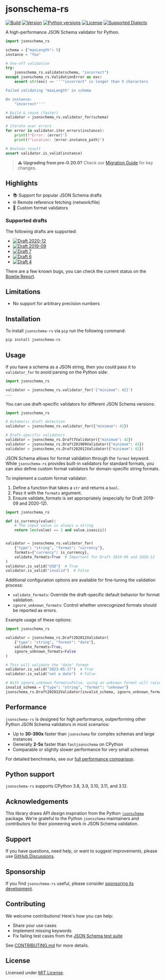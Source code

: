 # jsonschema-rs

[![Build](https://img.shields.io/github/actions/workflow/status/Stranger6667/jsonschema-rs/ci.yml?branch=master&style=flat-square)](https://github.com/Stranger6667/jsonschema-rs/actions)
[![Version](https://img.shields.io/pypi/v/jsonschema-rs.svg?style=flat-square)](https://pypi.org/project/jsonschema-rs/)
[![Python versions](https://img.shields.io/pypi/pyversions/jsonschema-rs.svg?style=flat-square)](https://pypi.org/project/jsonschema-rs/)
[![License](https://img.shields.io/pypi/l/jsonschema-rs.svg?style=flat-square)](https://opensource.org/licenses/MIT)
[<img alt="Supported Dialects" src="https://img.shields.io/endpoint?url=https%3A%2F%2Fbowtie.report%2Fbadges%2Frust-jsonschema%2Fsupported_versions.json&style=flat-square">](https://bowtie.report/#/implementations/rust-jsonschema)

A high-performance JSON Schema validator for Python.

```python
import jsonschema_rs

schema = {"maxLength": 5}
instance = "foo"

# One-off validation
try:
    jsonschema_rs.validate(schema, "incorrect")
except jsonschema_rs.ValidationError as exc:
    assert str(exc) == '''"incorrect" is longer than 5 characters

Failed validating "maxLength" in schema

On instance:
    "incorrect"'''

# Build & reuse (faster)
validator = jsonschema_rs.validator_for(schema)

# Iterate over errors
for error in validator.iter_errors(instance):
    print(f"Error: {error}")
    print(f"Location: {error.instance_path}")

# Boolean result
assert validator.is_valid(instance)
```

> ⚠️ **Upgrading from pre-0.20.0?** Check our [Migration Guide](https://github.com/Stranger6667/jsonschema-rs/blob/master/crates/jsonschema-py/MIGRATION.md) for key changes.

## Highlights

- 📚 Support for popular JSON Schema drafts
- 🌐 Remote reference fetching (network/file)
- 🔧 Custom format validators

### Supported drafts

The following drafts are supported:

- [![Draft 2020-12](https://img.shields.io/endpoint?url=https%3A%2F%2Fbowtie.report%2Fbadges%2Frust-jsonschema%2Fcompliance%2Fdraft2020-12.json)](https://bowtie.report/#/implementations/rust-jsonschema)
- [![Draft 2019-09](https://img.shields.io/endpoint?url=https%3A%2F%2Fbowtie.report%2Fbadges%2Frust-jsonschema%2Fcompliance%2Fdraft2019-09.json)](https://bowtie.report/#/implementations/rust-jsonschema)
- [![Draft 7](https://img.shields.io/endpoint?url=https%3A%2F%2Fbowtie.report%2Fbadges%2Frust-jsonschema%2Fcompliance%2Fdraft7.json)](https://bowtie.report/#/implementations/rust-jsonschema)
- [![Draft 6](https://img.shields.io/endpoint?url=https%3A%2F%2Fbowtie.report%2Fbadges%2Frust-jsonschema%2Fcompliance%2Fdraft6.json)](https://bowtie.report/#/implementations/rust-jsonschema)
- [![Draft 4](https://img.shields.io/endpoint?url=https%3A%2F%2Fbowtie.report%2Fbadges%2Frust-jsonschema%2Fcompliance%2Fdraft4.json)](https://bowtie.report/#/implementations/rust-jsonschema)

There are a few known bugs, you can check the current status on the [Bowtie Report](https://bowtie.report/#/implementations/rust-jsonschema).

## Limitations

- No support for arbitrary precision numbers

## Installation

To install `jsonschema-rs` via `pip` run the following command:

```bash
pip install jsonschema-rs
```

## Usage

If you have a schema as a JSON string, then you could pass it to `validator_for`
to avoid parsing on the Python side:

```python
import jsonschema_rs

validator = jsonschema_rs.validator_for('{"minimum": 42}')
...
```

You can use draft-specific validators for different JSON Schema versions:

```python
import jsonschema_rs

# Automatic draft detection
validator = jsonschema_rs.validator_for({"minimum": 42})

# Draft-specific validators
validator = jsonschema_rs.Draft7Validator({"minimum": 42})
validator = jsonschema_rs.Draft201909Validator({"minimum": 42})
validator = jsonschema_rs.Draft202012Validator({"minimum": 42})
```

JSON Schema allows for format validation through the `format` keyword. While `jsonschema-rs`
provides built-in validators for standard formats, you can also define custom format validators
for domain-specific string formats.

To implement a custom format validator:

1. Define a function that takes a `str` and returns a `bool`.
2. Pass it with the `formats` argument.
3. Ensure validate_formats is set appropriately (especially for Draft 2019-09 and 2020-12).

```python
import jsonschema_rs

def is_currency(value):
    # The input value is always a string
    return len(value) == 3 and value.isascii()


validator = jsonschema_rs.validator_for(
    {"type": "string", "format": "currency"}, 
    formats={"currency": is_currency},
    validate_formats=True  # Important for Draft 2019-09 and 2020-12
)
validator.is_valid("USD")  # True
validator.is_valid("invalid")  # False
```

Additional configuration options are available for fine-tuning the validation process:

- `validate_formats`: Override the draft-specific default behavior for format validation.
- `ignore_unknown_formats`: Control whether unrecognized formats should be reported as errors.

Example usage of these options:

```python
import jsonschema_rs

validator = jsonschema_rs.Draft202012Validator(
    {"type": "string", "format": "date"},
    validate_formats=True,
    ignore_unknown_formats=False
)

# This will validate the "date" format
validator.is_valid("2023-05-17")  # True
validator.is_valid("not a date")  # False

# With ignore_unknown_formats=False, using an unknown format will raise an error
invalid_schema = {"type": "string", "format": "unknown"}
jsonschema_rs.Draft202012Validator(invalid_schema, ignore_unknown_formats=False)  # Raises an error
```

## Performance

`jsonschema-rs` is designed for high performance, outperforming other Python JSON Schema validators in most scenarios:

- Up to **30-390x** faster than `jsonschema` for complex schemas and large instances
- Generally **2-5x** faster than `fastjsonschema` on CPython
- Comparable or slightly slower performance for very small schemas

For detailed benchmarks, see our [full performance comparison](https://github.com/Stranger6667/jsonschema-rs/blob/master/crates/jsonschema-py/BENCHMARKS.md).

## Python support

`jsonschema-rs` supports CPython 3.8, 3.9, 3.10, 3.11, and 3.12.

## Acknowledgements

This library draws API design inspiration from the Python [`jsonschema`](https://github.com/python-jsonschema/jsonschema) package. We're grateful to the Python `jsonschema` maintainers and contributors for their pioneering work in JSON Schema validation.

## Support

If you have questions, need help, or want to suggest improvements, please use [GitHub Discussions](https://github.com/Stranger6667/jsonschema-rs/discussions).

## Sponsorship

If you find `jsonschema-rs` useful, please consider [sponsoring its development](https://github.com/sponsors/Stranger6667).

## Contributing

We welcome contributions! Here's how you can help:

- Share your use cases
- Implement missing keywords
- Fix failing test cases from the [JSON Schema test suite](https://bowtie.report/#/implementations/rust-jsonschema)

See [CONTRIBUTING.md](https://github.com/Stranger6667/jsonschema-rs/blob/master/CONTRIBUTING.md) for more details.

## License

Licensed under [MIT License](https://github.com/Stranger6667/jsonschema-rs/blob/master/LICENSE).


